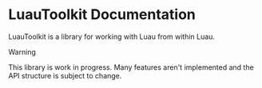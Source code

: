 # LuauToolkit Documentation

LuauToolkit is a library for working with Luau from within Luau.

> [!WARNING]
> This library is work in progress. Many features aren't implemented and the API
> structure is subject to change.
